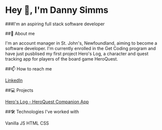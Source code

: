 # Hey 👋, I'm Danny Simms

###I'm an aspiring full stack software developer

##🤔 About me

I'm an account manager in St. John's, Newfoundland, aiming to become a software developer. I'm currently enrolled
in the Get Coding program and have just pusblised my first project Hero's Log, a character and quest tracking app
for players of the board game HeroQuest.

##📫 How to reach me

[LinkedIn](www.linkedin.com/in/danny-simms-2a14631a4)

##💻 Projects

[Hero's Log - HeroQuest Companion App](url)


##🛠 Technologies I've worked with

Vanilla JS
HTML
CSS



<!--
**GreyNewfie/GreyNewfie** is a ✨ _special_ ✨ repository because its `README.md` (this file) appears on your GitHub profile.

Here are some ideas to get you started:

- 🔭 I’m currently working on ...
- 🌱 I’m currently learning ...
- 👯 I’m looking to collaborate on ...
- 🤔 I’m looking for help with ...
- 💬 Ask me about ...
- 📫 How to reach me: ...
- 😄 Pronouns: ...
- ⚡ Fun fact: ...
-->
